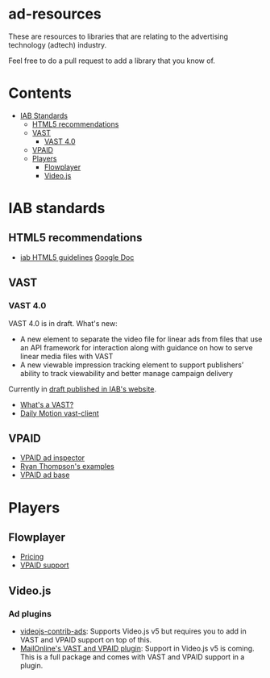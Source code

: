 # ad-resources

These are resources to libraries that are relating to the advertising technology (adtech) industry.

Feel free to do a pull request to add a library that you know of.

# Contents

* [IAB Standards](#iab-standards)
  * [HTML5 recommendations](#html5-recommendations)
  * [VAST](#vast)
    * [VAST 4.0](#vast-40)
  * [VPAID](#vpaid)
  * [Players](#players)
    * [Flowplayer](#flowplayer)
    * [Video.js](#videojs)

# IAB standards

## HTML5 recommendations

* [iab HTML5 guidelines](http://www.iab.com/guidelines/html5-for-digital-advertising-1-0-guidance-for-ad-designers-creative-technologists/) [Google Doc](https://docs.google.com/document/d/1pesMB5eec_kVEczQ5DOY12ZPdpEn4Fhe8fh_Ray96BY/edit)

## VAST

### VAST 4.0

VAST 4.0 is in draft. What's new:

* A new element to separate the video file for linear ads from files that use an API framework for interaction along with guidance on how to serve linear media files with VAST
* A new viewable impression tracking element to support publishers’ ability to track viewability and better manage campaign delivery

Currently in [draft published in IAB's website](http://www.iab.com/guidelines/digital-video-ad-serving-template-vast-4-0/).

* [What's a VAST?](http://www.iab.com/news/whats-vast-understanding-iab-digital-video-suite/)
* [Daily Motion vast-client](https://github.com/dailymotion/vast-client-js)

## VPAID

* [VPAID ad inspector](https://github.com/kahwee/vpaid-ad-inspector)
* [Ryan Thompson's examples](https://github.com/ryanthompson591/vpaidExamples/)
* [VPAID ad base](https://github.com/kahwee/vpaid-ad)

# Players

## Flowplayer

* [Pricing](https://flowplayer.org/pricing/player.html)
* [VPAID support](https://github.com/mantisadnetwork/flowplayer-vpaid)

## Video.js

### Ad plugins

* [videojs-contrib-ads](https://github.com/videojs/videojs-contrib-ads): Supports Video.js v5 but requires you to add in VAST and VPAID support on top of this.
* [MailOnline's VAST and VPAID plugin](https://github.com/MailOnline/videojs-vast-vpaid/): Support in Video.js v5 is coming. This is a full package and comes with VAST and VPAID support in a plugin.
